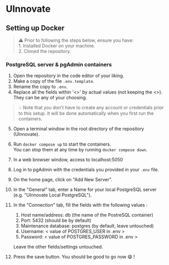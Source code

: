 # UInnovate

## Setting up Docker
> :warning: Prior to following the steps below, ensure you have: <br/> 1. Installed Docker on your machine. 
<br/> 2. Cloned the repository.
### PostgreSQL server & pgAdmin containers 

1. Open the repository in the code editor of your liking.
2. Make a copy of the file `.env.template`.
3. Rename the copy to `.env`.
4. Replace all the fields within '<>' by actual values (not keeping the <>). They can be any of your choosing.
> :bulb: Note that you don't have to create any account or credentials prior to this setup. It will be done automatically when you first run the containers.

5. Open a terminal window in the root directory of the repository (UInnovate).
6. Run `docker compose up` to start the containers.  
You can stop them at any time by running `docker compose down`.

7. In a web browser window, access to localhost:5050
8. Log in to pgAdmin with the credentials you provided in your `.env` file.
9. On the home page, click on "Add New Server".
10. In the "General" tab, enter a Name for your local PostgreSQL server (e.g. "UInnovate Local PostgreSQL").
11. In the "Connection" tab, fill the fields with the following values :
    1.  Host name/address: db (the name of the PostreSQL container)
    2.  Port: 5432 (should be by default)
    3.  Maintenance database: postgres (by default, leave untouched)
	4. Username: < value of POSTGRES_USER in .env >
	5. Password: < value of POSTGRES_PASSWORD in .env > 

	Leave the other fields/settings untouched.
12. Press the save button. You should be good to go now :smile: !